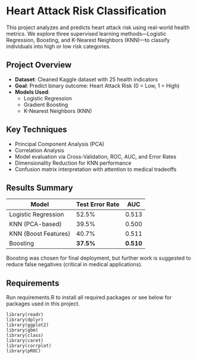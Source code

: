 # Heart Attack Risk Classification

This project analyzes and predicts heart attack risk using real-world health metrics. We explore three supervised learning methods—Logistic Regression, Boosting, and K-Nearest Neighbors (KNN)—to classify individuals into high or low risk categories.

## Project Overview

- **Dataset**: Cleaned Kaggle dataset with 25 health indicators
- **Goal**: Predict binary outcome: Heart Attack Risk (0 = Low, 1 = High)
- **Models Used**:
  - Logistic Regression
  - Gradient Boosting
  - K-Nearest Neighbors (KNN)

## Key Techniques

- Principal Component Analysis (PCA)
- Correlation Analysis
- Model evaluation via Cross-Validation, ROC, AUC, and Error Rates
- Dimensionality Reduction for KNN performance
- Confusion matrix interpretation with attention to medical tradeoffs

## Results Summary

| Model                   | Test Error Rate | AUC     |
|------------------------|-----------------|---------|
| Logistic Regression     | 52.5%           | 0.513   |
| KNN (PCA-based)         | 39.5%           | 0.500   |
| KNN (Boost Features)    | 40.7%           | 0.511   |
| Boosting                | **37.5%**       | **0.510** |

Boosting was chosen for final deployment, but further work is suggested to reduce false negatives (critical in medical applications).

## Requirements
Run requirements.R to install all required packages or see below for packages used in this project.

```{r, packages}
library(readr)
library(dplyr)
library(ggplot2)
library(gbm)
library(class)
library(caret)
library(corrplot)
library(pROC)
```

